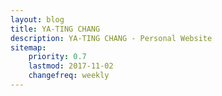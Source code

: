 ```yaml
---
layout: blog
title: YA-TING CHANG
description: YA-TING CHANG - Personal Website
sitemap:
    priority: 0.7
    lastmod: 2017-11-02
    changefreq: weekly
---
```

